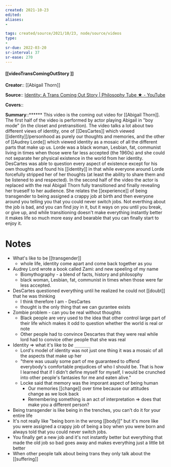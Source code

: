 ```yaml
---
created: 2021-10-23
edited: 
aliases:
- 

tags: created/source/2021/10/23, node/source/videos
type:
- 
sr-due: 2022-03-20
sr-interval: 37
sr-ease: 270
---
```


#### [[videoTransComingOutStory ]]

**Creator**:: [[Abigail Thorn]]

**Source**:: [Identity: A Trans Coming Out Story | Philosophy Tube ★ - YouTube](https://www.youtube.com/watch?v=AITRzvm0Xtg)

**Covers**:: 

**Summary**::****** This video is the coming out video for [[Abigail Thorn]]. The first half of the video is performed by actor playing Abigail in "boy mode" (in the closet and pretransition). The video talks a lot about two different views of identity, one of [[DesCartes]] which viewed [[identity]]/personhood as purely our thoughts and memories, and the other of [[Audrey Lorde]] which viewed identity as a mosaic of all the different parts that make up us.  Lorde was a black woman, Lesbian, fat, communist living in times when those were far less accepted (the 1960s) and she could not separate her physical existence in the world from her identity. DesCartes was able to question every aspect of existence except for his own thoughts and found his [[identity]] in that while everyone around Lorde forcefully stripped her of her thoughts (at least the ability to share them and be listened to and respected). In the second half of the video the actor is replaced with the real Abigail Thorn fully transitioned and finally revealing her trueself to her audience. She relates the [[experience]] of being transgender to being assigned a crappy job at birth and then everyone around you telling you that you could never switch jobs. Not everthing about the job is bad, and you can find joy in it, but it ways on you until you break, or give up, and while transitioning doesn't make everything instantly better it makes life so much more easy and bearable that you can finally start to enjoy it.

# Notes

- What's like to be [[transgender]]
	- whole life, identity come apart and come back together as you
- Audrey Lord wrote a book called Zami: and new speeling of my name
	- Biomythography - a blend of facts, history and philosophy 
	- black woman, Lesbian, fat, communist in times when those were far less accepted.
- DesCartes questioned everything until he realized he could not [[doubt]] that he was thinking
	- I think therefore I am - DesCartes 
	- thought is the only thing that we can gurantee exists
- Zombie problem - can you be real without thoughts 
	- Black people are very used to the idea that other control large part of their life which makes it odd to question whether the world is real or note
	- Other people had to convince Descartes that they were real while lord had to convice other people that she was real
- Identity => what it's like to *be* `_______`
	- Lord's model of identity was not just one thing it was a mosaic of all the aspects that make up her
	- "there was usualy some part of me guaranteed to offend everybody's comfortable prejudices of who I should be. That is how I learned that if I didn't define myself for myself, I would be crunched into other people's fantasies for me and eaten alive."
	- Locke said that memory was the imporant aspect of being human
		- Our memories [[change]] over time because our attitudes change as we look back
		- Remembering something is an act of interpretation => does that make you a different person?
- Being transgender is like being in the trenches, you can't do it for your entire life
- It's not really like "being born in the wrong [[body]]" but it's more like you were assigned a crappy job of being a boy when you were born and always told that you could never switch jobs.    
- You finally get a new job and it's not instantly better but everything that made the old job so bad goes away and makes everything just a little bit better
- When other people talk about being trans they only talk about the [[suffering]]
